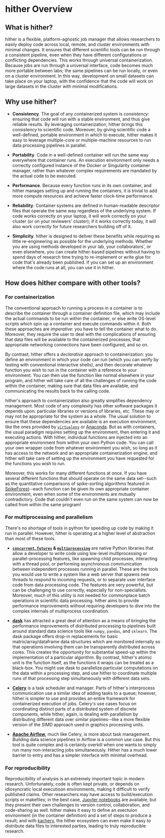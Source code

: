 # hither Overview

## What is hither?

hither is a flexible, platform-agnostic job manager that allows researchers to easily deploy code across local, remote, and cluster environments with minimal changes. It ensures that different scientific tools can be run through a consistent pipeline, even when they have different configurations or conflicting dependencies. This works through universal containerization. Because jobs are run through a universal interface, code becomes much more portable between labs; the same pipelines can be run locally, or even on a cluster environment. In this way, development on small datasets can take place on your laptop, with the confidence that the code will work on large datasets in the cluster with minimal modifications.

## Why use hither?

- **Consistency**. The goal of any containerized system is *consistency:* ensuring that code will
run with a stable environment, and thus give reliable results. By leveraging
containerization, hither brings this consistency to scientific code. Moreover,
by giving scientific code a well-defined, portable environment in which to
execute, hither makes it easy to leverage multiple-core or multiple-machine
resources to run data processing pipelines in parallel.

 - **Portability**. Code in a well-defined container will run the same
 way everywhere that container runs. An execution environment only needs
 a correctly configured instance of the Docker or Singularity container
 manager, rather than whatever complex requirements are mandated by
 the actual code to be executed.

 - **Performance**. Because every function runs in its own container,
 and hither manages setting up and running the containers, it is trivial
 to add more compute resources and achieve faster clock-time performance.

 - **Reliability**. Container systems are defined in human-readable descriptor
 files that operate the same way regardless of the underlying system. If
 code works correctly on your laptop, it will work correctly on your
 cluster (or on your reviewers' cluster); if it works correctly today,
 it will also work correctly for future researchers building off of it.

 - **Simplicity**. hither is designed to deliver these benefits while
 requiring as little re-engineering as possible for the underlying methods.
 Whether you are using methods developed in your lab, your collaborators',
 or even elsewhere, you can create hither-based pipelines without having
 to spend days of research time trying to re-implement or write glue for
 code that's already been published. If you can set up an environment
 where the code runs at all, you can use it in hither.

## How does hither compare with other tools?

### For containerization

The conventional approach to running a process in a container is to describe the
container through a container definition file, which may include the actual
commands to be run within the container, or else write OS-level scripts which
spin up a container and execute commands within it. Both these approaches
are *imperative*: you have to tell the container what to do. Moreover, they
require the user to deal with the complications of ensuring that data files
will be available to the containerized processes, that appropriate networking
connections have been configured, and so on.

By contrast, hither offers a *declarative* approach to containerization: you
define an environment in which your code can run (which you can verify
by testing with conventional interactive shells), and then decorate whatever
function you wish to run in the container with a reference to your environment.
You can then use the function like normal elsewhere in your program, and
hither will take care of all the challenges of running the code within the
container, making sure that data files are available, and communicating the
results back to the calling code.

hither's approach to containerization also greatly simplifies dependency
management. Most code of any complexity has other software packages it
depends upon: particular libraries or versions of libraries, etc. These may
or may not be appropriate for the system as a whole. The usual solution to
ensure that these dependencies are available is an execution environment,
like the ones provided by [`virtualenv`](https://virtualenv.pypa.io/en/latest/)
or [Anaconda](https://www.anaconda.com/). But as with containers, the usual
paradigm requires setting up the environment, then entering it and
executing actions. With hither, individual functions are injected into
an appropriate environment from within your own Python code. You can call
your own wrapper code from whatever environment you wish, so long as it
has access to the network and an appropriate containerization engine,
and hither will take care of setting up the environment you have
requested for the functions you wish to run.

Moreover, this works for many different functions at once. If you have several
different functions that should operate on the same data set--such as the
quantitative comparisons of spike-sorting algorithms featured in
[SpikeForest](https://www.simonsfoundation.org/spikeforest/)--each function
can be given its own appropriate container environment, even when some of
the environments are mutually contradictory. Code that couldn't even run
on the same system can now be called from within the same program!

### For multiprocessing and parallelism

There's no shortage of tools in python for speeding up code by making it run in
parallel. However, hither is operating at a higher level of abstraction than most
of these tools. 

 - **[`concurrent.futures`](https://docs.python.org/3/library/concurrent.futures.html) &
 [`multiprocessing`](https://docs.python.org/3/library/multiprocessing.html)**
 are native Python libraries that allow a developer to write code using low-level
 multiprocessing or parallel-processing features, like spawning child processes,
 interacting with a thread pool, or performing asynchronous communication between
 independent processes running in parallel. These are the tools you would use to write
 a system like a web server that spawns new threads to respond to incoming requests,
 or to separate user interface code from data processing code. The features are very powerful,
 but can be challenging to use correctly, especially for non-specialists.
 Moreover, much of this utility is not needed for commonplace batch operations
 in scientific data processing. hither aims to provide performance improvements without
 requiring developers to dive into the complex internals of multiprocess coordination.

 - **[dask](https://dask.org/)** has attracted a great deal of attention as a means of
 bringing the performance improvements of distributed processing to pipelines built
 around standard data science tools like `numpy`, `pandas`, and `sklearn`. The dask
 package offers drop-in replacements for basic matrix/array/dataframe data structures
 which are monitored internally so that operations involving them can be
 transparently distributed across cores.
 This creates the opportunity for substantial speed-up within the implementation
 of a particular algorithm. By contrast, hither's atomic unit is the function
 itself, as the functions it wraps can be treated as a black-box. You might use
 dask to parallelize particular computations on the data within a processing step,
 and use hither to coordinate multiple runs of that processing step simultaneously
 with different data sets.

 - **[Celery](https://github.com/celery/celery)** is a task scheduler and manager.
Parts of hither's interprocess communication use a similar idea of adding
tasks to a queue; however, hither is simpler to use and provides an entire
framework for containerized execution of jobs. Celery's use cases focus on
coordinating distinct parts of a distributed system of discrete components,
while hither, again, is dealing with parallelism by distributing different data
over similar pipelines--like a more flexible version of the SIMD approach used
in graphics processing units.

 - **[Apache Airflow](https://airflow.apache.org/)**, much like Celery, is
 more about task management. Building data science pipelines in Airflow is a
 common use case. But this tool is quite complex and is certainly overkill when one wants to simply run many non-interacting jobs simultaneously. Hither has a much lower barrier to entry and has a simpler interface with minimal overhead.

### For reproducibility

Reproducibility of analysis is an extremely important topic in modern research.
Unfortunately, code is often kept private, or depends on idiosyncratic local
executioon environments, making it difficult to verify published claims. Other
researchers may have access to build/execution scripts or makefiles; in the
best case, [Jupyter notebooks](https://jupyter.org/)
are available, but they present their own challenges to version control,
collaboration, and code-sharing as well. hither makes it easy to define an
exectuion environment (in the container definition) and a set of steps to produce
a result; and with [kachery](https://github.com/flatironinstitute/kachery), the hither ecosystem can even make it easy to
distribute data files to interested parties, leading to truly reproducible
research.